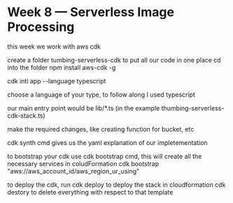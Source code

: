 # Week 8 — Serverless Image Processing

this week we work with aws cdk

create a folder tumbing-serverless-cdk to put all our code in one place
cd into the folder
npm install aws-cdk -g

cdk inti app --language typescript

choose a language of your type, to follow along I used typescript

our main entry point would be lib/*.ts (in the example thumbing-serverless-cdk-stack.ts)

make the required changes, like creating function  for bucket, etc

cdk synth cmd gives us the yaml explanation of our impletementation

to bootstrap your cdk use cdk bootstrap cmd, this will create all the necessary services in coludFormation
cdk bootstrap "aws://aws_account_id/aws_region_ur_using"

to deploy the cdk, run
cdk deploy to deploy the stack in cloudformation
cdk destory to delete everything with respect to that template
